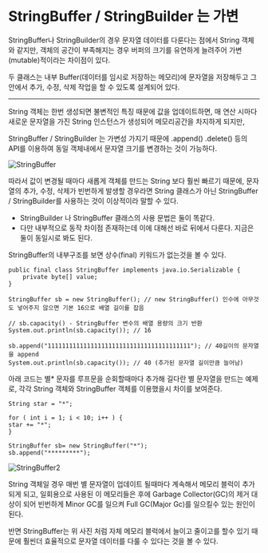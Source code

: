 # StringBuffer / StringBuilder 는 가변

StringBuffer나 StringBuilder의 경우 문자열 데이터를 다룬다는 점에서 String 객체와 같지만, 객체의 공간이 부족해지는 경우 버퍼의 크기를 유연하게 늘려주어 가변(mutable)적이라는 차이점이 있다.

두 클래스는 내부 Buffer(데이터를 임시로 저장하는 메모리)에 문자열을 저장해두고 그 안에서 추가, 수정, 삭제 작업을 할 수 있도록 설계되어 있다.

---

String 객체는 한번 생성되면 불변적인 특징 때문에 값을 업데이트하면, 매 연산 시마다 새로운 문자열을 가진 String 인스턴스가 생성되어 메모리공간을 차지하게 되지만,

StringBuffer / StringBuilder 는 가변성 가지기 때문에 .append() .delete() 등의 API를 이용하여 동일 객체내에서 문자열 크기를 변경하는 것이 가능하다.

![StringBuffer](StringBuffer.png)

따라서 값이 변경될 때마다 새롭게 객체를 만드는 String 보다 훨씬 빠르기 때문에, 문자열의 추가, 수정, 삭제가 빈번하게 발생할 경우라면 String 클래스가 아닌 StringBuffer / StringBuilder를 사용하는 것이 이상적이라 말할 수 있다.

- StringBuilder 나 StringBuffer 클래스의 사용 문법은 둘이 똑같다.
- 다만 내부적으로 동작 차이점 존재하는데 이에 대해선 바로 뒤에서 다룬다. 지금은 둘이 동일시로 봐도 된다.

StringBuffer의 내부구조를 보면 상수(final) 키워드가 없는것을 볼 수 있다.

````
public final class StringBuffer implements java.io.Serializable {
    private byte[] value;
}
````
````
StringBuffer sb = new StringBuffer(); // new StringBuffer() 인수에 아무것도 넣어주지 않으면 기본 16으로 배열 길이를 잡음

// sb.capacity() - StringBuffer 변수의 배열 용량의 크기 반환
System.out.println(sb.capacity()); // 16

sb.append("1111111111111111111111111111111111111111"); // 40길이의 문자열을 append
System.out.println(sb.capacity()); // 40 (추가된 문자열 길이만큼 늘어남)
````

아래 코드는 별* 문자를 루프문을 순회할때마다 추가해 길다란 별 문자열을 만드는 예제로, 각각 String 객체와 StringBuffer 객체를 이용했을시 차이를 보여준다.

````
String star = "*";

for ( int i = 1; i < 10; i++ ) {
star += "*";
}
````
````
StringBuffer sb= new StringBuffer("*");
sb.append("*********");
````
![StringBuffer2](StringBuffer2.png)

String 객체일 경우 매번 별 문자열이 업데이트 될때마다 계속해서 메모리 블럭이 추가되게 되고, 일회용으로 사용된 이 메모리들은 후에 Garbage Collector(GC)의 제거 대상이 되어 빈번하게 Minor GC를 일으켜 Full GC(Major Gc)를 일으킬수 있는 원인이 된다.

반면 StringBuffer는 위 사진 처럼 자체 메모리 블럭에서 늘이고 줄이고를 할수 있기 때문에 훨씬더 효율적으로 문자열 데이터를 다룰 수 있다는 것을 볼 수 있다.